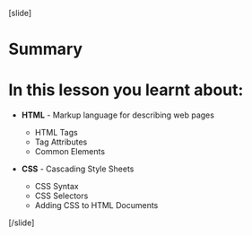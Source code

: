 
[slide]
# Summary

# In this lesson you learnt about:

  - **HTML** - Markup language for describing web pages
    - HTML Tags
    - Tag Attributes
    - Common Elements

  - **CSS** - Cascading Style Sheets
    - CSS Syntax
    - CSS Selectors
    - Adding CSS to HTML Documents

[/slide]